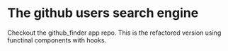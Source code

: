 # The github users search engine 

Checkout the github_finder app repo.
This is the refactored version using functinal components with hooks.
